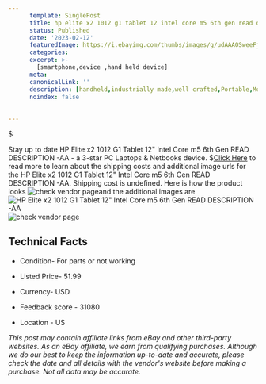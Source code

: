 ```yaml
---
      template: SinglePost
      title: hp elite x2 1012 g1 tablet 12 intel core m5 6th gen read description aa
      status: Published
      date: '2023-02-12'
      featuredImage: https://i.ebayimg.com/thumbs/images/g/udAAAOSweeFj49Dw/s-l225.jpg
      categories: 
      excerpt: >-
        [smartphone,device ,hand held device]
      meta:
      canonicalLink: ''
      description: [handheld,industrially made,well crafted,Portable,Mobile,Compact,Convenient,Lightweight,Maneuverable,Man-portable,Miniature,Carriable,Hand-held,Light,Holdable,Transportable,Mobile device,Pocket-sized,On-the-go,Wireless,Cordless,Compact size,Convenient size, smartphone,device ,hand held device]
      noindex: false
      
        
---
```

$

Stay up to date HP Elite x2 1012 G1 Tablet 12" Intel Core m5 6th Gen READ DESCRIPTION -AA - a 3-star PC Laptops & Netbooks device.
$[Click Here](https://www.ebay.com/itm/325528368597?hash=item4bcb00b5d5%3Ag%3AudAAAOSweeFj49Dw&mkevt=1&mkcid=1&mkrid=711-53200-19255-0&campid=%253CePNCampaignId%253E&customid=%253CreferenceId%253E&toolid=10049) to read more to learn about the shipping costs and additional image urls for the HP Elite x2 1012 G1 Tablet 12" Intel Core m5 6th Gen READ DESCRIPTION -AA. Shipping cost is undefined. Here is how the product looks ![check vendor page](https://i.ebayimg.com/thumbs/images/g/udAAAOSweeFj49Dw/s-l225.jpg)and the additional images are![HP Elite x2 1012 G1 Tablet 12" Intel Core m5 6th Gen READ DESCRIPTION -AA](https://i.ebayimg.com/images/g/udAAAOSweeFj49Dw/s-l1600.jpg)![check vendor page](https://origin-galleryplus.ebayimg.com/ws/web/325528368597_2_0_1/225x225.jpg)



 ## Technical Facts 



     
      

 - Condition- For parts or not working 


      

 - Listed Price- 51.99 


      

 - Currency- USD 


      

 - Feedback score - 31080 


      

 - Location - US 


      
      

 *_This post may contain affiliate links from eBay and other third-party websites. As an eBay affiliate, we earn from qualifying purchases. Although we do our best to keep the information up-to-date and accurate, please check the date and all details with the vendor's website before making a purchase. Not all data may be accurate._*






